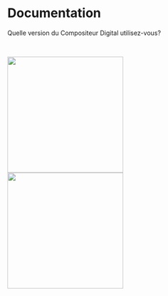 # Documentation

Quelle version du Compositeur Digital utilisez-vous?

<br>

[<img width="260" src="../../en/img/main_doc_ux-v3.jpg"/>](../UX/fr/) [<img width="260" src="../../en/img/main_doc_v4-v3.jpg"/>](../V4/fr/)


<br>
<br>
<br>
<br>
<br>
<br>
<br>
<br>
<br>
<br>

<br>
<br>
<br>
<br>
<br>
